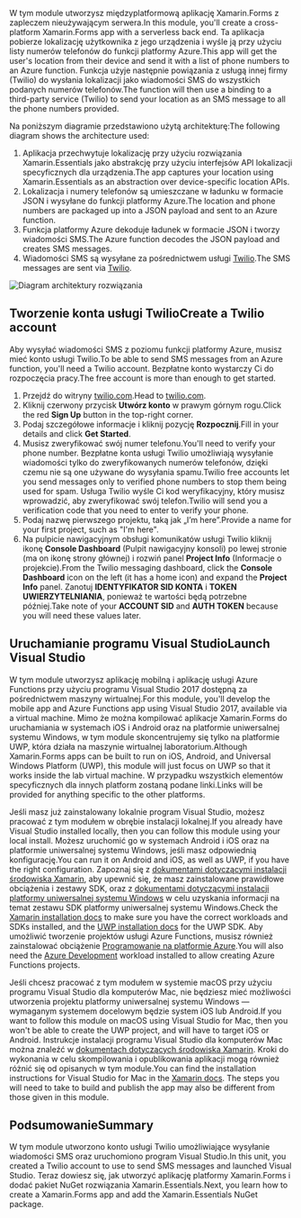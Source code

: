 <span data-ttu-id="abf4d-101">W tym module utworzysz międzyplatformową aplikację Xamarin.Forms z zapleczem nieużywającym serwera.</span><span class="sxs-lookup"><span data-stu-id="abf4d-101">In this module, you'll create a cross-platform Xamarin.Forms app with a serverless back end.</span></span> <span data-ttu-id="abf4d-102">Ta aplikacja pobierze lokalizację użytkownika z jego urządzenia i wyśle ją przy użyciu listy numerów telefonów do funkcji platformy Azure.</span><span class="sxs-lookup"><span data-stu-id="abf4d-102">This app will get the user's location from their device and send it with a list of phone numbers to an Azure function.</span></span> <span data-ttu-id="abf4d-103">Funkcja użyje następnie powiązania z usługą innej firmy (Twilio) do wysłania lokalizacji jako wiadomości SMS do wszystkich podanych numerów telefonów.</span><span class="sxs-lookup"><span data-stu-id="abf4d-103">The function will then use a binding to a third-party service (Twilio) to send your location as an SMS message to all the phone numbers provided.</span></span>

<span data-ttu-id="abf4d-104">Na poniższym diagramie przedstawiono użytą architekturę:</span><span class="sxs-lookup"><span data-stu-id="abf4d-104">The following diagram shows the architecture used:</span></span>

1. <span data-ttu-id="abf4d-105">Aplikacja przechwytuje lokalizację przy użyciu rozwiązania Xamarin.Essentials jako abstrakcję przy użyciu interfejsów API lokalizacji specyficznych dla urządzenia.</span><span class="sxs-lookup"><span data-stu-id="abf4d-105">The app captures your location using Xamarin.Essentials as an abstraction over device-specific location APIs.</span></span>
2. <span data-ttu-id="abf4d-106">Lokalizacja i numery telefonów są umieszczane w ładunku w formacie JSON i wysyłane do funkcji platformy Azure.</span><span class="sxs-lookup"><span data-stu-id="abf4d-106">The location and phone numbers are packaged up into a JSON payload and sent to an Azure function.</span></span>
3. <span data-ttu-id="abf4d-107">Funkcja platformy Azure dekoduje ładunek w formacie JSON i tworzy wiadomości SMS.</span><span class="sxs-lookup"><span data-stu-id="abf4d-107">The Azure function decodes the JSON payload and creates SMS messages.</span></span>
4. <span data-ttu-id="abf4d-108">Wiadomości SMS są wysyłane za pośrednictwem usługi [Twilio](http://twilio.com).</span><span class="sxs-lookup"><span data-stu-id="abf4d-108">The SMS messages are sent via [Twilio](http://twilio.com).</span></span>

![Diagram architektury rozwiązania](../media/1-architecture.png)

## <a name="create-a-twilio-account"></a><span data-ttu-id="abf4d-110">Tworzenie konta usługi Twilio</span><span class="sxs-lookup"><span data-stu-id="abf4d-110">Create a Twilio account</span></span>

<span data-ttu-id="abf4d-111">Aby wysyłać wiadomości SMS z poziomu funkcji platformy Azure, musisz mieć konto usługi Twilio.</span><span class="sxs-lookup"><span data-stu-id="abf4d-111">To be able to send SMS messages from an Azure function, you'll need a Twilio account.</span></span> <span data-ttu-id="abf4d-112">Bezpłatne konto wystarczy Ci do rozpoczęcia pracy.</span><span class="sxs-lookup"><span data-stu-id="abf4d-112">The free account is more than enough to get started.</span></span>

1. <span data-ttu-id="abf4d-113">Przejdź do witryny [twilio.com](https://twilio.com).</span><span class="sxs-lookup"><span data-stu-id="abf4d-113">Head to [twilio.com](https://twilio.com).</span></span>
2. <span data-ttu-id="abf4d-114">Kliknij czerwony przycisk **Utwórz konto** w prawym górnym rogu.</span><span class="sxs-lookup"><span data-stu-id="abf4d-114">Click the red **Sign Up** button in the top-right corner.</span></span>
3. <span data-ttu-id="abf4d-115">Podaj szczegółowe informacje i kliknij pozycję **Rozpocznij**.</span><span class="sxs-lookup"><span data-stu-id="abf4d-115">Fill in your details and click **Get Started**.</span></span>
4. <span data-ttu-id="abf4d-116">Musisz zweryfikować swój numer telefonu.</span><span class="sxs-lookup"><span data-stu-id="abf4d-116">You'll need to verify your phone number.</span></span> <span data-ttu-id="abf4d-117">Bezpłatne konta usługi Twilio umożliwiają wysyłanie wiadomości tylko do zweryfikowanych numerów telefonów, dzięki czemu nie są one używane do wysyłania spamu.</span><span class="sxs-lookup"><span data-stu-id="abf4d-117">Twilio free accounts let you send messages only to verified phone numbers to stop them being used for spam.</span></span> <span data-ttu-id="abf4d-118">Usługa Twilio wyśle Ci kod weryfikacyjny, który musisz wprowadzić, aby zweryfikować swój telefon.</span><span class="sxs-lookup"><span data-stu-id="abf4d-118">Twilio will send you a verification code that you need to enter to verify your phone.</span></span>
5. <span data-ttu-id="abf4d-119">Podaj nazwę pierwszego projektu, taką jak „I’m here”.</span><span class="sxs-lookup"><span data-stu-id="abf4d-119">Provide a name for your first project, such as "I'm here".</span></span>
6. <span data-ttu-id="abf4d-120">Na pulpicie nawigacyjnym obsługi komunikatów usługi Twilio kliknij ikonę **Console Dashboard** (Pulpit nawigacyjny konsoli) po lewej stronie (ma on ikonę strony głównej) i rozwiń panel **Project Info** (Informacje o projekcie).</span><span class="sxs-lookup"><span data-stu-id="abf4d-120">From the Twilio messaging dashboard, click the **Console Dashboard** icon on the left (it has a home icon) and expand the **Project Info** panel.</span></span> <span data-ttu-id="abf4d-121">Zanotuj **IDENTYFIKATOR SID KONTA** i **TOKEN UWIERZYTELNIANIA**, ponieważ te wartości będą potrzebne później.</span><span class="sxs-lookup"><span data-stu-id="abf4d-121">Take note of your **ACCOUNT SID** and **AUTH TOKEN** because you will need these values later.</span></span>

## <a name="launch-visual-studio"></a><span data-ttu-id="abf4d-122">Uruchamianie programu Visual Studio</span><span class="sxs-lookup"><span data-stu-id="abf4d-122">Launch Visual Studio</span></span>

<span data-ttu-id="abf4d-123">W tym module utworzysz aplikację mobilną i aplikację usługi Azure Functions przy użyciu programu Visual Studio 2017 dostępną za pośrednictwem maszyny wirtualnej.</span><span class="sxs-lookup"><span data-stu-id="abf4d-123">For this module, you'll develop the mobile app and Azure Functions app using Visual Studio 2017, available via a virtual machine.</span></span> <span data-ttu-id="abf4d-124">Mimo że można kompilować aplikacje Xamarin.Forms do uruchamiania w systemach iOS i Android oraz na platformie uniwersalnej systemu Windows, w tym module skoncentrujemy się tylko na platformie UWP, która działa na maszynie wirtualnej laboratorium.</span><span class="sxs-lookup"><span data-stu-id="abf4d-124">Although Xamarin.Forms apps can be built to run on iOS, Android, and Universal Windows Platform (UWP), this module will just focus on UWP so that it works inside the lab virtual machine.</span></span> <span data-ttu-id="abf4d-125">W przypadku wszystkich elementów specyficznych dla innych platform zostaną podane linki.</span><span class="sxs-lookup"><span data-stu-id="abf4d-125">Links will be provided for anything specific to the other platforms.</span></span>

<!-- TODO - add HoL link button here -->

<span data-ttu-id="abf4d-126">Jeśli masz już zainstalowany lokalnie program Visual Studio, możesz pracować z tym modułem w obrębie instalacji lokalnej.</span><span class="sxs-lookup"><span data-stu-id="abf4d-126">If you already have Visual Studio installed locally, then you can follow this module using your local install.</span></span> <span data-ttu-id="abf4d-127">Możesz uruchomić go w systemach Android i iOS oraz na platformie uniwersalnej systemu Windows, jeśli masz odpowiednią konfigurację.</span><span class="sxs-lookup"><span data-stu-id="abf4d-127">You can run it on Android and iOS, as well as UWP, if you have the right configuration.</span></span> <span data-ttu-id="abf4d-128">Zapoznaj się z [dokumentami dotyczącymi instalacji środowiska Xamarin](https://docs.microsoft.com/xamarin/cross-platform/get-started/installation/windows), aby upewnić się, że masz zainstalowane prawidłowe obciążenia i zestawy SDK, oraz z [dokumentami dotyczącymi instalacji platformy uniwersalnej systemu Windows](https://docs.microsoft.com/visualstudio/cross-platform/develop-apps-for-the-universal-windows-platform-uwp#requirements) w celu uzyskania informacji na temat zestawu SDK platformy uniwersalnej systemu Windows.</span><span class="sxs-lookup"><span data-stu-id="abf4d-128">Check the [Xamarin installation docs](https://docs.microsoft.com/xamarin/cross-platform/get-started/installation/windows) to make sure you have the correct workloads and SDKs installed, and the [UWP installation docs](https://docs.microsoft.com/visualstudio/cross-platform/develop-apps-for-the-universal-windows-platform-uwp#requirements) for the UWP SDK.</span></span> <span data-ttu-id="abf4d-129">Aby umożliwić tworzenie projektów usługi Azure Functions, musisz również zainstalować obciążenie [Programowanie na platformie Azure](https://docs.microsoft.com/azure/azure-functions/functions-develop-vs#prerequisites).</span><span class="sxs-lookup"><span data-stu-id="abf4d-129">You will also need the [Azure Development](https://docs.microsoft.com/azure/azure-functions/functions-develop-vs#prerequisites) workload installed to allow creating Azure Functions projects.</span></span>

<span data-ttu-id="abf4d-130">Jeśli chcesz pracować z tym modułem w systemie macOS przy użyciu programu Visual Studio dla komputerów Mac, nie będziesz mieć możliwości utworzenia projektu platformy uniwersalnej systemu Windows — wymaganym systemem docelowym będzie system iOS lub Android.</span><span class="sxs-lookup"><span data-stu-id="abf4d-130">If you want to follow this module on macOS using Visual Studio for Mac, then you won't be able to create the UWP project, and will have to target iOS or Android.</span></span> <span data-ttu-id="abf4d-131">Instrukcje instalacji programu Visual Studio dla komputerów Mac można znaleźć w [dokumentach dotyczących środowiska Xamarin](https://docs.microsoft.com/visualstudio/cross-platform/setup-and-install#mac-setup-apple-id-xcode-and-xamarin). Kroki do wykonania w celu skompilowania i opublikowania aplikacji mogą również różnić się od opisanych w tym module.</span><span class="sxs-lookup"><span data-stu-id="abf4d-131">You can find the installation instructions for Visual Studio for Mac in the [Xamarin docs](https://docs.microsoft.com/visualstudio/cross-platform/setup-and-install#mac-setup-apple-id-xcode-and-xamarin). The steps you will need to take to build and publish the app may also be different from those given in this module.</span></span>

## <a name="summary"></a><span data-ttu-id="abf4d-132">Podsumowanie</span><span class="sxs-lookup"><span data-stu-id="abf4d-132">Summary</span></span>

<span data-ttu-id="abf4d-133">W tym module utworzono konto usługi Twilio umożliwiające wysyłanie wiadomości SMS oraz uruchomiono program Visual Studio.</span><span class="sxs-lookup"><span data-stu-id="abf4d-133">In this unit, you created a Twilio account to use to send SMS messages and launched Visual Studio.</span></span> <span data-ttu-id="abf4d-134">Teraz dowiesz się, jak utworzyć aplikację platformy Xamarin.Forms i dodać pakiet NuGet rozwiązania Xamarin.Essentials.</span><span class="sxs-lookup"><span data-stu-id="abf4d-134">Next, you learn how to create a Xamarin.Forms app and add the Xamarin.Essentials NuGet package.</span></span>
